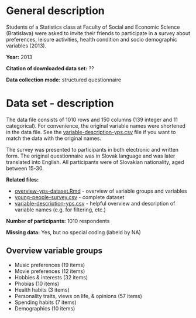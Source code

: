 # General description

Students of a Statistics class at Faculty of Social and Economic Science (Bratislava) were asked to invite their friends to participate in a survey about preferences, leisure activities, health condition and socio demographic variables (2013).

**Year:** 
2013

**Citation of downloaded data set:** 
??

**Data collection mode:**
structured questionnaire

# Data set - description

The data file consists of 1010 rows and 150 columns (139 integer and 11 categorical). For convenience, the original variable names were shortened in the data file. See the [variable-description-yps.csv](../variable-description-yps.csv) file if you want to match the data with the original names.
    
The survey was presented to participants in both electronic and written form. The original questionnaire was in Slovak language and was later translated into English. All participants were of Slovakian nationality, aged between 15-30.

**Related files:**

- [overview-yps-dataset.Rmd](../overview-yps-dataset.Rmd) - overview of variable groups and variables
- [young-people-survey.csv](../young-people-survey.csv) - complete dataset
- [variable-description-yps.csv](../variable-description-yps.csv) - helpful overview and description of variable names (e.g. for filtering, etc.)

**Number of participants:** 
1010 respondents

**Missing data:**
Yes, but no special coding (labeld by NA)

## Overview variable groups

- Music preferences (19 items)
- Movie preferences (12 items)
- Hobbies & interests (32 items)
- Phobias (10 items)
- Health habits (3 items)
- Personality traits, views on life, & opinions (57 items)
- Spending habits (7 items)
- Demographics (10 items)

